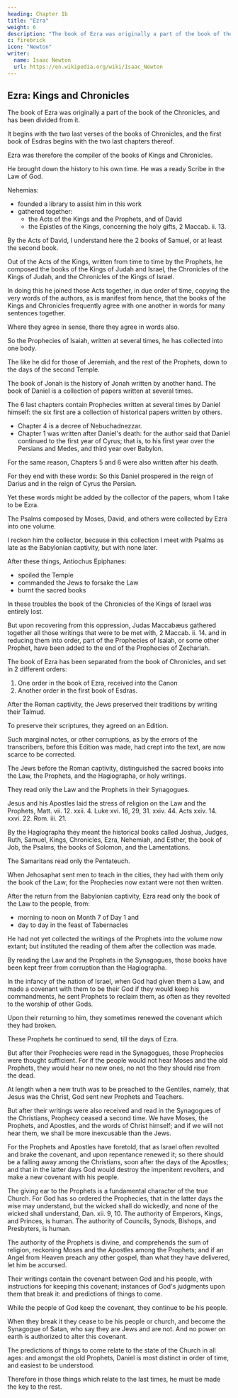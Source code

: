 ```yaml
---
heading: Chapter 1b
title: "Ezra"
weight: 6
description: "The book of Ezra was originally a part of the book of the Chronicles, and has been divided from it"
c: firebrick
icon: "Newton"
writer:
  name: Isaac Newton
  url: https://en.wikipedia.org/wiki/Isaac_Newton
---
```




## Ezra: Kings and Chronicles

The book of Ezra was originally a part of the book of the Chronicles, and has been divided from it.

It begins with the two last verses of the books of Chronicles, and the first book of Esdras begins with the two last chapters thereof. 

Ezra was therefore the compiler of the books of Kings and Chronicles. 

He brought down the history to his own time. He was a ready Scribe in the Law of God. 

Nehemias:
- founded a library to assist him in this work
- gathered together:
  - the Acts of the Kings and the Prophets, and of David
  - the Epistles of the Kings, concerning the holy gifts, 2 Maccab. ii. 13. 

By the Acts of David, I understand here the 2 books of Samuel, or at least the second book. 

Out of the Acts of the Kings, written from time to time by the Prophets, he composed the books of the Kings of Judah and Israel, the Chronicles of the Kings of Judah, and the Chronicles of the Kings of Israel. 

In doing this he joined those Acts together, in due order of time, copying the very words of the authors, as is manifest from hence, that the books of the Kings and Chronicles frequently agree with one another in words for many sentences together. 

Where they agree in sense, there they agree in words also.

So the Prophecies of Isaiah, written at several times, he has collected into one body. 

The like he did for those of Jeremiah, and the rest of the Prophets, down to the days of the second Temple. 

The book of Jonah is the history of Jonah written by another hand. The book of Daniel is a collection of papers written at several times.

The 6 last chapters contain Prophecies written at several times by Daniel himself: the six first are a collection of historical papers written by others. 

- Chapter 4 is a decree of Nebuchadnezzar. 
- Chapter 1 was written after Daniel's death: for the author said that Daniel continued to the first year of Cyrus; that is, to his first year over the Persians and Medes, and third year over Babylon.

For the same reason, Chapters 5 and 6 were also written after his death.

For they end with these words: So this Daniel prospered in the reign of Darius and in the reign of Cyrus the Persian. 

Yet these words might be added by the collector of the papers, whom I take to be Ezra.

The Psalms composed by Moses, David, and others were collected by Ezra into one volume.

I reckon him the collector, because in this collection I meet with Psalms as late as the Babylonian captivity, but with none later.

After these things, Antiochus Epiphanes:
- spoiled the Temple
- commanded the Jews to forsake the Law
- burnt the sacred books

In these troubles the book of the Chronicles of the Kings of Israel was entirely lost.

But upon recovering from this oppression, Judas Maccabæus gathered together all those writings that were to be met with, 2 Maccab. ii. 14. and in reducing them into order, part of the Prophecies of Isaiah, or some other Prophet, have been added to the end of the Prophecies of Zechariah.

The book of Ezra has been separated from the book of Chronicles, and set in 2 different orders:

1. One order in the book of Ezra, received into the Canon
2. Another order in the first book of Esdras.

After the Roman captivity, the Jews preserved their traditions by writing their Talmud.

To preserve their scriptures, they agreed on an Edition. 

<!-- , and pointed it, and counted the letters of every sort in every book: and by preserving only this Edition, the antienter various lections, except what can be discovered by means of the Septuagint Version, are now lost. -->

Such marginal notes, or other corruptions, as by the errors of the transcribers, before this Edition was made, had crept into the text, are now scarce to be corrected.

The Jews before the Roman captivity, distinguished the sacred books into the Law, the Prophets, and the Hagiographa, or holy writings.

They read only the Law and the Prophets in their Synagogues. 

Jesus and his Apostles laid the stress of religion on the Law and the Prophets, Matt. vii. 12. xxii. 4. Luke xvi. 16, 29, 31. xxiv. 44. Acts xxiv. 14. xxvi. 22. Rom. iii. 21.

By the Hagiographa they meant the historical books called Joshua, Judges, Ruth, Samuel, Kings, Chronicles, Ezra, Nehemiah, and Esther, the book of Job, the Psalms, the books of Solomon, and the Lamentations. 

The Samaritans read only the Pentateuch.

When Jehosaphat sent men to teach in the cities, they had with them only the book of the Law; for the Prophecies now extant were not then written.

After the return from the Babylonian captivity, Ezra read only the book of the Law to the people, from:
- morning to noon on Month 7 of Day 1 and
- day to day in the feast of Tabernacles

He had not yet collected the writings of the Prophets into the volume now extant; but instituted the reading of them after the collection was made. 

By reading the Law and the Prophets in the Synagogues, those books have been kept freer from corruption than the Hagiographa.

In the infancy of the nation of Israel, when God had given them a Law, and made a covenant with them to be their God if they would keep his commandments, he sent Prophets to reclaim them, as often as they revolted to the worship of other Gods.

Upon their returning to him, they sometimes renewed the covenant which they had broken.

These Prophets he continued to send, till the days of Ezra.

But after their Prophecies were read in the Synagogues, those Prophecies were thought sufficient. For if the people would not hear Moses and the old Prophets, they would hear no new ones, no not tho they should rise from the dead. 

At length when a new truth was to be preached to the Gentiles, namely, that Jesus was the Christ, God sent new Prophets and Teachers.

But after their writings were also received and read in the Synagogues of the Christians, Prophecy ceased a second time. We have Moses, the Prophets, and Apostles, and the words of Christ himself; and if we will not hear them, we shall be more inexcusable than the Jews. 

For the Prophets and Apostles have foretold, that as Israel often revolted and brake the covenant, and upon repentance renewed it; so there should be a falling away among the Christians, soon after the days of the Apostles; and that in the latter days God would destroy the impenitent revolters, and make a new covenant with his people.

The giving ear to the Prophets is a fundamental character of the true Church. For God has so ordered the Prophecies, that in the latter days the wise may understand, but the wicked shall do wickedly, and none of the wicked shall understand, Dan. xii. 9, 10. The authority of Emperors, Kings, and Princes, is human. The authority of Councils, Synods, Bishops, and Presbyters, is human. 

The authority of the Prophets is divine, and comprehends the sum of religion, reckoning Moses and the Apostles among the Prophets; and if an Angel from Heaven preach any other gospel, than what they have delivered, let him be accursed.

Their writings contain the covenant between God and his people, with instructions for keeping this covenant; instances of God's judgments upon them that break it: and predictions of things to come. 

While the people of God keep the covenant, they continue to be his people. 

When they break it they cease to be his people or church, and become the Synagogue of Satan, who say they are Jews and are not. And no power on earth is authorized to alter this covenant.

The predictions of things to come relate to the state of the Church in all ages: and amongst the old Prophets, Daniel is most distinct in order of time, and easiest to be understood.

Therefore in those things which relate to the last times, he must be made the key to the rest.

<!-- 
### Notes to Chap. I.

[1] 2 Chron. xxxiii. 5, 6, 7.

[2] 2 Chron. xxxiv.

[3] 2 Chron. xii. 2, 3, 4, 8, 9. & xv. 3, 5, 6.

[4] 2 Chron. xiv. 1, 6, 7, 8, 9, 12.

[5] 2 Chron. xv. 3, 12, 13, 16, 18.

[6] 2 Kings xvii. 27, 28, 32, 33.

[7] 2 Kings xvii. 34, 41.

[8] Gen. xxxvi. 31.
 -->
